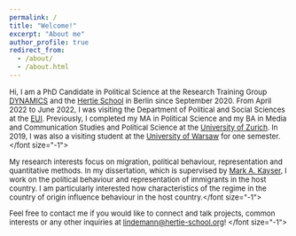 ```yaml
---
permalink: /
title: "Welcome!"
excerpt: "About me"
author_profile: true
redirect_from: 
  - /about/
  - /about.html
---
```

  
<font size="-1">Hi, I am a PhD Candidate in Political Science at the Research Training Group [DYNAMICS](https://www.sowi.hu-berlin.de/en/dynamics/) and the [Hertie School](https://www.hertie-school.org/en/) in Berlin since September 2020. From April 2022 to June 2022, I was visiting the Department of Political and Social Sciences at the [EUI](https://www.eui.eu/en/home). Previously, I completed my MA in Political Science and my BA in Media and Communication Studies and Political Science at the [University of Zurich](https://www.uzh.ch/cmsssl/en.html). In 2019, I was also a visiting student at the [University of Warsaw](https://en.uw.edu.pl/) for one semester.  </font size="-1">

<font size="-1">My research interests focus on migration, political behaviour, representation and quantitative methods. In my dissertation, which is supervised by [Mark A. Kayser](http://mark-kayser.com/), I work on the political behaviour and representation of immigrants in the host country. I am particularly interested how characteristics of the regime in the country of origin influence behaviour in the host country.</font size="-1">

<font size="-1">Feel free to contact me if you would like to connect and talk projects, common interests or any other inquiries at [lindemann@hertie-school.org](mailto:lindemann@hertie-school.org)! </font size="-1">
  
  
  
